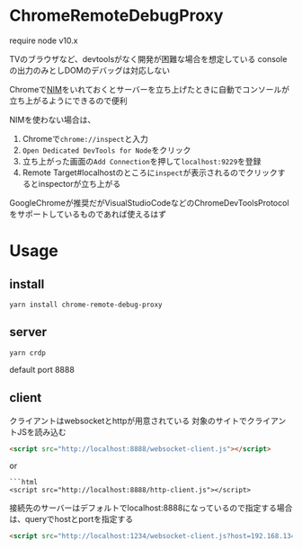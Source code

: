 # ChromeRemoteDebugProxy

require node v10.x

TVのブラウザなど、devtoolsがなく開発が困難な場合を想定している
consoleの出力のみとしDOMのデバッグは対応しない

Chromeで[NIM](https://chrome.google.com/webstore/detail/nodejs-v8-inspector-manag/gnhhdgbaldcilmgcpfddgdbkhjohddkj")をいれておくとサーバーを立ち上げたときに自動でコンソールが立ち上がるようにできるので便利

NIMを使わない場合は、

1. Chromeで`chrome://inspect`と入力
2. `Open Dedicated DevTools for Node`をクリック
3. 立ち上がった画面の`Add Connection`を押して`localhost:9229`を登録
4. Remote Target#localhostのところに`inspect`が表示されるのでクリックするとinspectorが立ち上がる

GoogleChromeが推奨だがVisualStudioCodeなどのChromeDevToolsProtocolをサポートしているものであれば使えるはず

# Usage

## install

```
yarn install chrome-remote-debug-proxy
```

## server

```
yarn crdp
```
default port 8888

## client

クライアントはwebsocketとhttpが用意されている
対象のサイトでクライアントJSを読み込む

```html
<script src="http://localhost:8888/websocket-client.js"></script>
```

or

```
```html
<script src="http://localhost:8888/http-client.js"></script>
```

接続先のサーバーはデフォルトでlocalhost:8888になっているので指定する場合は、queryでhostとportを指定する

```html
<script src="http://localhost:1234/websocket-client.js?host=192.168.134.80&port=1234"></script>
```
